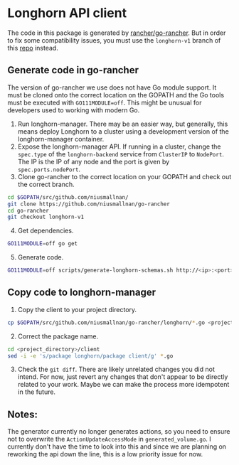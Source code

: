 # Longhorn API client

The code in this package is generated by [rancher/go-rancher](https://github.com/rancher/go-rancher). But in order to
fix some compatibility issues, you must use the `longhorn-v1` branch of this
[repo](https://github.com/niusmallnan/go-rancher) instead.

## Generate code in go-rancher

The version of go-rancher we use does not have Go module support. It must be cloned onto the correct location on the
GOPATH and the Go tools must be executed with `GO111MODULE=off`. This might be unusual for developers used to working
with modern Go.

1. Run longhorn-manager. There may be an easier way, but generally, this means deploy Longhorn to a cluster using a
   development version of the longhorn-manager container.
2. Expose the longhorn-manager API. If running in a cluster, change the `spec.type` of the `longhorn-backend` service
   from `ClusterIP` to `NodePort`. The IP is the IP of any node and the port is given by `spec.ports.nodePort`.
3. Clone go-rancher to the correct location on your GOPATH and check out the correct branch.

```bash
cd $GOPATH/src/github.com/niusmallnan/
git clone https://github.com/niusmallnan/go-rancher
cd go-rancher
git checkout longhorn-v1
```

4. Get dependencies.

```bash
GO111MODULE=off go get
```

5. Generate code.

```bash
GO111MODULE=off scripts/generate-longhorn-schemas.sh http://<ip>:<port>
```

## Copy code to longhorn-manager

1. Copy the client to your project directory.

```bash
cp $GOPATH/src/github.com/niusmallnan/go-rancher/longhorn/*.go <project_directory>/client/
```

2. Correct the package name.

```bash
cd <project_directory>/client
sed -i -e 's/package longhorn/package client/g' *.go
```

3. Check the `git diff`. There are likely unrelated changes you did not intend. For now, just revert any changes that
   don't appear to be directly related to your work. Maybe we can make the process more idempotent in the future.

## Notes:

The generator currently no longer generates actions, so you need to ensure not to overwrite the `ActionUpdateAccessMode`
in `generated_volume.go`. I currently don't have the time to look into this and since we are planning on reworking the
api down the line, this is a low priority issue for now.
